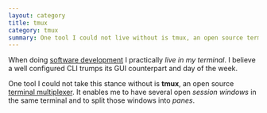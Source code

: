 ```yaml
---
layout: category
title: tmux
category: tmux
summary: One tool I could not live without is tmux, an open source terminal multiplexer.
---
```

When doing [software development](/development) I practically *live in my terminal*. I believe a well configured CLI trumps its GUI counterpart and day of the week.

One tool I could not take this stance without is **tmux**, an open source [terminal multiplexer](http://en.wikipedia.org/wiki/Terminal_multiplexer). It enables me to have several open *session windows* in the same terminal and to split those windows into *panes*.
